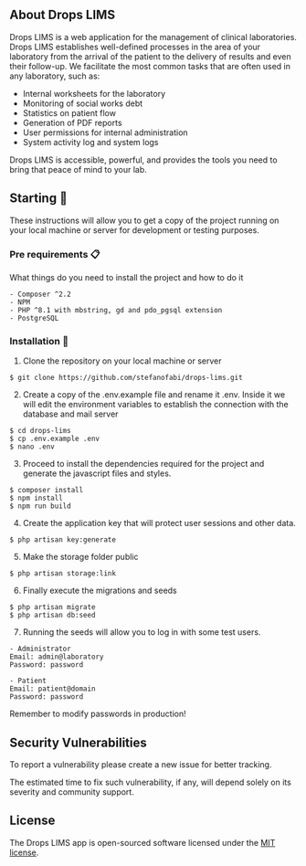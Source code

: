 ## About Drops LIMS

Drops LIMS is a web application for the management of clinical laboratories. Drops LIMS establishes well-defined processes in the area of your laboratory from the arrival of the patient to the delivery of results and even their follow-up. We facilitate the most common tasks that are often used in any laboratory, such as:

- Internal worksheets for the laboratory
- Monitoring of social works debt
- Statistics on patient flow
- Generation of PDF reports
- User permissions for internal administration
- System activity log and system logs

Drops LIMS is accessible, powerful, and provides the tools you need to bring that peace of mind to your lab.

## Starting 🚀

These instructions will allow you to get a copy of the project running on your local machine or server for development or testing purposes.

### Pre requirements 📋

What things do you need to install the project and how to do it

```
- Composer ^2.2
- NPM
- PHP ^8.1 with mbstring, gd and pdo_pgsql extension
- PostgreSQL
```

### Installation 🔧

1. Clone the repository on your local machine or server

```
$ git clone https://github.com/stefanofabi/drops-lims.git
```

2. Create a copy of the .env.example file and rename it .env. Inside it we will edit the environment variables to establish the connection with the database and mail server

```
$ cd drops-lims
$ cp .env.example .env
$ nano .env
```

3. Proceed to install the dependencies required for the project and generate the javascript files and styles.

```
$ composer install
$ npm install
$ npm run build
```
4. Create the application key that will protect user sessions and other data.

```
$ php artisan key:generate
```
5. Make the storage folder public

```
$ php artisan storage:link
```

6. Finally execute the migrations and seeds

```
$ php artisan migrate
$ php artisan db:seed
```

7. Running the seeds will allow you to log in with some test users.
```
- Administrator 
Email: admin@laboratory
Password: password

- Patient
Email: patient@domain
Password: password
```

Remember to modify passwords in production!

## Security Vulnerabilities

To report a vulnerability please create a new issue for better tracking.

The estimated time to fix such vulnerability, if any, will depend solely on its severity and community support.

## License

The Drops LIMS app is open-sourced software licensed under the [MIT license](https://opensource.org/licenses/MIT).
